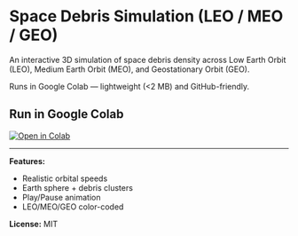 # Space Debris Simulation (LEO / MEO / GEO)

An interactive 3D simulation of space debris density across Low Earth Orbit (LEO), Medium Earth Orbit (MEO), and Geostationary Orbit (GEO).

Runs in Google Colab — lightweight (<2 MB) and GitHub-friendly.

## Run in Google Colab
[![Open in Colab](https://colab.research.google.com/assets/colab-badge.svg)](https://colab.research.google.com/github/YOUR_USERNAME/space-debris-simulation/blob/main/space_debris_simulation.ipynb)

---
**Features:**
- Realistic orbital speeds
- Earth sphere + debris clusters
- Play/Pause animation
- LEO/MEO/GEO color-coded

**License:** MIT
